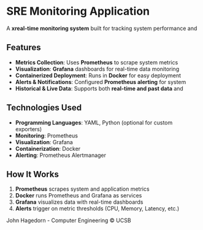# SRE Monitoring Application

A **xreal-time monitoring system** built for tracking system performance and

## Features
- **Metrics Collection**: Uses **Prometheus** to scrape system metrics
- **Visualization**: **Grafana** dashboards for real-time data monitoring
- **Containerized Deployment**: Runs in **Docker** for easy deployment
- **Alerts & Notifications**: Configured **Prometheus alerting** for system
- **Historical & Live Data**: Supports both **real-time and past data** and

## Technologies Used
- **Programming Languages**: YAML, Python (optional for custom exporters)
- **Monitoring**: Prometheus
- **Visualization**: Grafana
- **Containerization**: Docker
- **Alerting**: Prometheus Alertmanager

## How It Works
1. **Prometheus** scrapes system and application metrics
2. **Docker** runs Prometheus and Grafana as services
3. **Grafana** visualizes data with real-time dashboards
4. **Alerts** trigger on metric thresholds (CPU, Memory, Latency, etc.)

John Hagedorn - Computer Engineering © UCSB
